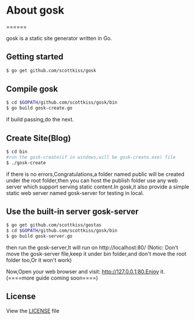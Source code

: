 # About gosk
======

  gosk is a static site generator written in Go.
  
## Getting started
```bash
$ go get github.com/scottkiss/gosk
```

## Compile gosk
```bash
$ cd $GOPATH/github.com/scottkiss/gosk/bin
$ go build gosk-create.go
```
if build passing,do the next.

## Create Site(Blog)
```bash
$ cd bin
#run the gosk-create(if in windows,will be gosk-create.exe) file
$ ./gosk-create
```
if there is no errors,Congratulations,a folder named public will be created under the root folder,then you can host the publish folder use any web server which support serving static content.In gosk,it also provide a simple static web server named gosk-server for testing in local.

## Use the built-in server gosk-server
```bash
$ go get github.com/scottkiss/gostas
$ cd $GOPATH/github.com/scottkiss/gosk/bin
$ go build gosk-server.go
```
then run the gosk-server,It will run on http://localhost:80/
(Notic: Don't move the gosk-server file,keep it under bin folder,and don't move the root folder too,Or it won't work)

Now,Open your web browser and visit: http://127.0.0.1:80.Enjoy it.
(====more guide coming soon====)



## License
View the [LICENSE](https://github.com/scottkiss/gosk/blob/master/LICENSE) file